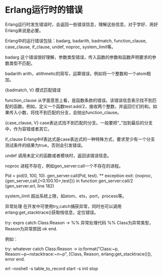 # Erlang运行时的错误

Erlang运行时发生错误时，会返回一些错误信息，理解这些信息，对于学好、用好Erlang来说是必要。

Erlang中的运行错误包括：badarg, badarith, badmatch, function_clause, case_clause, if_clause, undef, noproc, system_limit等。

badarg
这个错误很好理解，参数类型错误，传入函数的参数和函数声明要求的参数类型不匹配。

badarith
arith，atithmetic的简写，运算错误，例如将一个整数和一个atom相加。

{badmatch, V}
模式匹配错误

function_clause
从字面意思上看，是函数条款的错误。该错误信息表示找不到匹配的函数。例如，定义一个函数test:add/2，接收两个整数，并返回它们的和。如果传入小数，将找不到匹配的分支，会抛出function_clause。

{case_clause, V}
case表达式找不到匹配的分支。一般要把“_”加到最后的分支中，作为容错或者其它。

if_clause
Erlang中if表达式是case表达式的一种特殊方式，要求至少有一个分支测试条件的结果为true，否则会引发错误。

undef
调用未定义的函数或者模块时，返回该错误信息。

noproc
进程不存在，例如gen_server:call一个不存在的进程。

Pid = pid(0, 100, 10).
gen_server:call(Pid, test).
** exception exit: {noproc,{gen_server,call,[<0.100.10>,test]}}
in function gen_server:call/2 (gen_server.erl, line 182)

system_limit
超出系统上限，如atom，ets，port，process等。

异常处理
在开发中可使用try,catch捕获异常，同时也可以调用erlang:get_stacktrace()获取栈信息，定位错误。

try:
exprs
catch
Class:Reason ->
%% 异常处理代码
%% Class为异常类型，Reason为异常原因
ok
end.

例如：

try:
whatever
catch
Class:Reason ->
io:format("Class:~p, Reason:~p~nstacktrace:~n~p",
[Class, Reason, erlang:get_stacktrace()]),
error
end.


erl -noshell -s table_to_record start -s init stop